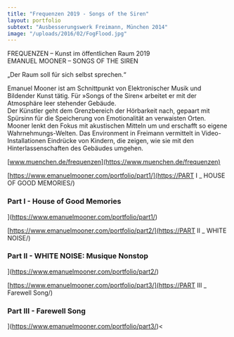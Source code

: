 ```yaml
---
title: "Frequenzen 2019 - Songs of the Siren"
layout: portfolio
subtext: "Ausbesserungswerk Freimann, München 2014"
image: "/uploads/2016/02/FogFlood.jpg"
---
```


FREQUENZEN – Kunst im öffentlichen Raum 2019  
EMANUEL MOONER – SONGS OF THE SIREN

„Der Raum soll für sich selbst sprechen.“

Emanuel Mooner ist am Schnittpunkt von Elektronischer Musik und Bildender Kunst tätig. Für »Songs of the Siren« arbeitet er mit der Atmosphäre leer stehender Gebäude.  
Der Künstler geht dem Grenzbereich der Hörbarkeit nach, gepaart mit Spürsinn für die Speicherung von Emotionalität an verwaisten Orten.  
Mooner lenkt den Fokus mit akustischen Mitteln um und erschafft so eigene Wahrnehmungs-Welten. Das Environment in Freimann vermittelt in Video-Installationen Eindrücke von Kindern, die zeigen, wie sie mit den Hinterlassenschaften des Gebäudes umgehen.

[www.muenchen.de/frequenzen](https://www.muenchen.de/frequenzen)

[https://www.emanuelmooner.com/portfolio/part1/](https://PART I _ HOUSE OF GOOD MEMORIES/)






### Part I - House of Good Memories


](https://www.emanuelmooner.com/portfolio/part1/)

[https://www.emanuelmooner.com/portfolio/part2/](https://PART II _ WHITE NOISE/)




### Part II - WHITE NOISE: Musique Nonstop

](https://www.emanuelmooner.com/portfolio/part2/)

[https://www.emanuelmooner.com/portfolio/part3/](https://PART III _ Farewell Song/)

### Part III - Farewell Song


](https://www.emanuelmooner.com/portfolio/part3/)<